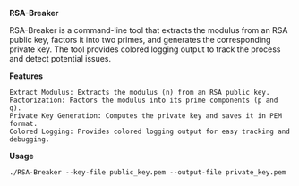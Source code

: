 **RSA-Breaker**

RSA-Breaker is a command-line tool that extracts the modulus from an RSA public key, factors it into two primes, and generates the corresponding private key. The tool provides colored logging output to track the process and detect potential issues.

**Features**

    Extract Modulus: Extracts the modulus (n) from an RSA public key.
    Factorization: Factors the modulus into its prime components (p and q).
    Private Key Generation: Computes the private key and saves it in PEM format.
    Colored Logging: Provides colored logging output for easy tracking and debugging.


 **Usage**

    ./RSA-Breaker --key-file public_key.pem --output-file private_key.pem
